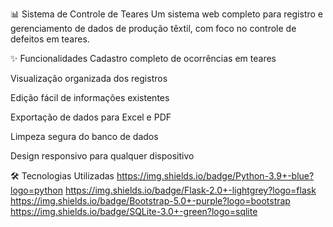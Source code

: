 📊 Sistema de Controle de Teares
Um sistema web completo para registro e gerenciamento de dados de produção têxtil, com foco no controle de defeitos em teares.

✨ Funcionalidades
Cadastro completo de ocorrências em teares

Visualização organizada dos registros

Edição fácil de informações existentes

Exportação de dados para Excel e PDF

Limpeza segura do banco de dados

Design responsivo para qualquer dispositivo

🛠️ Tecnologias Utilizadas
https://img.shields.io/badge/Python-3.9+-blue?logo=python
https://img.shields.io/badge/Flask-2.0+-lightgrey?logo=flask
https://img.shields.io/badge/Bootstrap-5.0+-purple?logo=bootstrap
https://img.shields.io/badge/SQLite-3.0+-green?logo=sqlite
